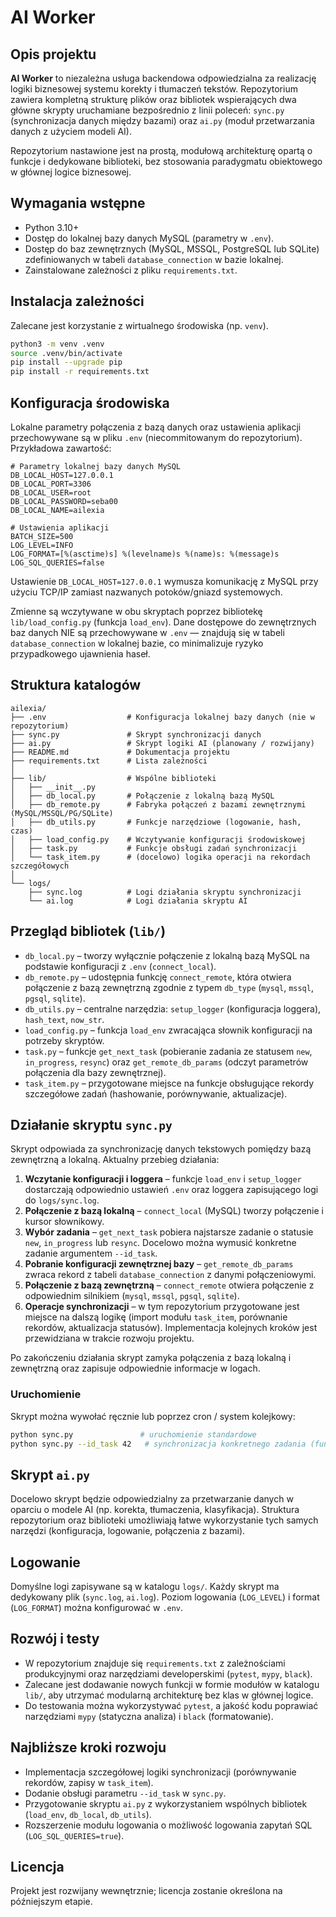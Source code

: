 # AI Worker

## Opis projektu
**AI Worker** to niezależna usługa backendowa odpowiedzialna za realizację logiki biznesowej systemu korekty i tłumaczeń tekstów. Repozytorium zawiera kompletną strukturę plików oraz bibliotek wspierających dwa główne skrypty uruchamiane bezpośrednio z linii poleceń: `sync.py` (synchronizacja danych między bazami) oraz `ai.py` (moduł przetwarzania danych z użyciem modeli AI).

Repozytorium nastawione jest na prostą, modułową architekturę opartą o funkcje i dedykowane biblioteki, bez stosowania paradygmatu obiektowego w głównej logice biznesowej.

## Wymagania wstępne
- Python 3.10+
- Dostęp do lokalnej bazy danych MySQL (parametry w `.env`).
- Dostęp do baz zewnętrznych (MySQL, MSSQL, PostgreSQL lub SQLite) zdefiniowanych w tabeli `database_connection` w bazie lokalnej.
- Zainstalowane zależności z pliku `requirements.txt`.

## Instalacja zależności
Zalecane jest korzystanie z wirtualnego środowiska (np. `venv`).

```bash
python3 -m venv .venv
source .venv/bin/activate
pip install --upgrade pip
pip install -r requirements.txt
```

## Konfiguracja środowiska
Lokalne parametry połączenia z bazą danych oraz ustawienia aplikacji przechowywane są w pliku `.env` (niecommitowanym do repozytorium). Przykładowa zawartość:

```dotenv
# Parametry lokalnej bazy danych MySQL
DB_LOCAL_HOST=127.0.0.1
DB_LOCAL_PORT=3306
DB_LOCAL_USER=root
DB_LOCAL_PASSWORD=seba00
DB_LOCAL_NAME=ailexia

# Ustawienia aplikacji
BATCH_SIZE=500
LOG_LEVEL=INFO
LOG_FORMAT=[%(asctime)s] %(levelname)s %(name)s: %(message)s
LOG_SQL_QUERIES=false
```

Ustawienie `DB_LOCAL_HOST=127.0.0.1` wymusza komunikację z MySQL przy użyciu TCP/IP zamiast nazwanych potoków/gniazd systemowych.

Zmienne są wczytywane w obu skryptach poprzez bibliotekę `lib/load_config.py` (funkcja `load_env`). Dane dostępowe do zewnętrznych baz danych NIE są przechowywane w `.env` — znajdują się w tabeli `database_connection` w lokalnej bazie, co minimalizuje ryzyko przypadkowego ujawnienia haseł.

## Struktura katalogów
```
ailexia/
├── .env                  # Konfiguracja lokalnej bazy danych (nie w repozytorium)
├── sync.py               # Skrypt synchronizacji danych
├── ai.py                 # Skrypt logiki AI (planowany / rozwijany)
├── README.md             # Dokumentacja projektu
├── requirements.txt      # Lista zależności
│
├── lib/                  # Wspólne biblioteki
│   ├── __init__.py
│   ├── db_local.py       # Połączenie z lokalną bazą MySQL
│   ├── db_remote.py      # Fabryka połączeń z bazami zewnętrznymi (MySQL/MSSQL/PG/SQLite)
│   ├── db_utils.py       # Funkcje narzędziowe (logowanie, hash, czas)
│   ├── load_config.py    # Wczytywanie konfiguracji środowiskowej
│   ├── task.py           # Funkcje obsługi zadań synchronizacji
│   └── task_item.py      # (docelowo) logika operacji na rekordach szczegółowych
│
└── logs/
    ├── sync.log          # Logi działania skryptu synchronizacji
    └── ai.log            # Logi działania skryptu AI
```

## Przegląd bibliotek (`lib/`)
- `db_local.py` – tworzy wyłącznie połączenie z lokalną bazą MySQL na podstawie konfiguracji z `.env` (`connect_local`).
- `db_remote.py` – udostępnia funkcję `connect_remote`, która otwiera połączenie z bazą zewnętrzną zgodnie z typem `db_type` (`mysql`, `mssql`, `pgsql`, `sqlite`).
- `db_utils.py` – centralne narzędzia: `setup_logger` (konfiguracja loggera), `hash_text`, `now_str`.
- `load_config.py` – funkcja `load_env` zwracająca słownik konfiguracji na potrzeby skryptów.
- `task.py` – funkcje `get_next_task` (pobieranie zadania ze statusem `new`, `in_progress`, `resync`) oraz `get_remote_db_params` (odczyt parametrów połączenia dla bazy zewnętrznej).
- `task_item.py` – przygotowane miejsce na funkcje obsługujące rekordy szczegółowe zadań (hashowanie, porównywanie, aktualizacje).

## Działanie skryptu `sync.py`
Skrypt odpowiada za synchronizację danych tekstowych pomiędzy bazą zewnętrzną a lokalną. Aktualny przebieg działania:

1. **Wczytanie konfiguracji i loggera** – funkcje `load_env` i `setup_logger` dostarczają odpowiednio ustawień `.env` oraz loggera zapisującego logi do `logs/sync.log`.
2. **Połączenie z bazą lokalną** – `connect_local` (MySQL) tworzy połączenie i kursor słownikowy.
3. **Wybór zadania** – `get_next_task` pobiera najstarsze zadanie o statusie `new`, `in_progress` lub `resync`. Docelowo można wymusić konkretne zadanie argumentem `--id_task`.
4. **Pobranie konfiguracji zewnętrznej bazy** – `get_remote_db_params` zwraca rekord z tabeli `database_connection` z danymi połączeniowymi.
5. **Połączenie z bazą zewnętrzną** – `connect_remote` otwiera połączenie z odpowiednim silnikiem (`mysql`, `mssql`, `pgsql`, `sqlite`).
6. **Operacje synchronizacji** – w tym repozytorium przygotowane jest miejsce na dalszą logikę (import modułu `task_item`, porównanie rekordów, aktualizacja statusów). Implementacja kolejnych kroków jest przewidziana w trakcie rozwoju projektu.

Po zakończeniu działania skrypt zamyka połączenia z bazą lokalną i zewnętrzną oraz zapisuje odpowiednie informacje w logach.

### Uruchomienie
Skrypt można wywołać ręcznie lub poprzez cron / system kolejkowy:

```bash
python sync.py               # uruchomienie standardowe
python sync.py --id_task 42   # synchronizacja konkretnego zadania (funkcjonalność planowana)
```

## Skrypt `ai.py`
Docelowo skrypt będzie odpowiedzialny za przetwarzanie danych w oparciu o modele AI (np. korekta, tłumaczenia, klasyfikacja). Struktura repozytorium oraz biblioteki umożliwiają łatwe wykorzystanie tych samych narzędzi (konfiguracja, logowanie, połączenia z bazami).

## Logowanie
Domyślne logi zapisywane są w katalogu `logs/`. Każdy skrypt ma dedykowany plik (`sync.log`, `ai.log`). Poziom logowania (`LOG_LEVEL`) i format (`LOG_FORMAT`) można konfigurować w `.env`.

## Rozwój i testy
- W repozytorium znajduje się `requirements.txt` z zależnościami produkcyjnymi oraz narzędziami developerskimi (`pytest`, `mypy`, `black`).
- Zalecane jest dodawanie nowych funkcji w formie modułów w katalogu `lib/`, aby utrzymać modularną architekturę bez klas w głównej logice.
- Do testowania można wykorzystywać `pytest`, a jakość kodu poprawiać narzędziami `mypy` (statyczna analiza) i `black` (formatowanie).

## Najbliższe kroki rozwoju
- Implementacja szczegółowej logiki synchronizacji (porównywanie rekordów, zapisy w `task_item`).
- Dodanie obsługi parametru `--id_task` w `sync.py`.
- Przygotowanie skryptu `ai.py` z wykorzystaniem wspólnych bibliotek (`load_env`, `db_local`, `db_utils`).
- Rozszerzenie modułu logowania o możliwość logowania zapytań SQL (`LOG_SQL_QUERIES=true`).

## Licencja
Projekt jest rozwijany wewnętrznie; licencja zostanie określona na późniejszym etapie.
